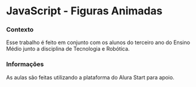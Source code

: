 # JavaScript - Figuras Animadas

### Contexto

Esse trabalho é feito em conjunto com os alunos do terceiro ano do Ensino Médio junto a disciplina de Tecnologia e Robótica.

### Informações

As aulas são feitas utilizando a plataforma do Alura Start para apoio.
